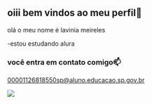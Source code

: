 ## oiii bem vindos ao meu perfil💚

olá o meu nome é lavinia meireles
  
-estou estudando alura

### você entra em contato comigo📫

00001126818550sp@aluno.educacao.sp.gov.br




![](https://media1.tenor.com/m/mCiM7CmGGI4AAAAC/naruto.gif)
